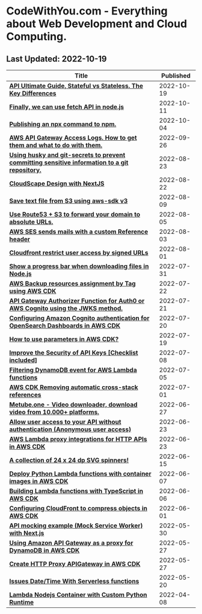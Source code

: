 # CodeWithYou.com - Everything about Web Development and Cloud Computing.
## Last Updated: 2022-10-19


Title | Published
--- | ---
[**API Ultimate Guide, Stateful vs Stateless. The Key Differences**](https://www.codewithyou.com/blog/api-stateful-vs-stateless)| 2022-10-19
[**Finally, we can use fetch API in node.js**](https://www.codewithyou.com/blog/finally-we-can-use-fetch-api-in-nodejs)| 2022-10-11
[**Publishing an npx command to npm.**](https://www.codewithyou.com/blog/publish-a-npx-command-)| 2022-10-04
[**AWS API Gateway Access Logs. How to get them and what to do with them.**](https://www.codewithyou.com/blog/aws-api-gateway-access-logs)| 2022-09-26
[**Using husky and git-secrets to prevent committing sensitive information to a git repository.**](https://www.codewithyou.com/blog/using-husky-and-gitsecrets-to-prevent-committing-passwords-and-other-sensitive-information-to-a-git-repository)| 2022-08-23
[**CloudScape Design with NextJS**](https://www.codewithyou.com/blog/cloudscape-design-with-nextjs)| 2022-08-22
[**Save text file from S3 using aws-sdk v3**](https://www.codewithyou.com/blog/save-file-from-s3-using-awssdk-v3)| 2022-08-09
[**Use Route53 + S3 to forward your domain to absolute URLs.**](https://www.codewithyou.com/blog/use-route53-s3-to-forward-your-domain-to-absolute-urls)| 2022-08-05
[**AWS SES sends mails with a custom Reference header**](https://www.codewithyou.com/blog/aws-ses-custom-email-header)| 2022-08-03
[**Cloudfront restrict user access by signed URLs**](https://www.codewithyou.com/blog/cloudfront-restrict-user-access-by-signed-urls)| 2022-08-01
[**Show a progress bar when downloading files in Node.js**](https://www.codewithyou.com/blog/show-a-progress-bar-when-downloading-files-in-nodejs)| 2022-07-31
[**AWS Backup resources assignment by Tag using AWS CDK**](https://www.codewithyou.com/blog/example-aws-backup-resources-assignment-by-tag)| 2022-07-22
[**API Gateway Authorizer Function for Auth0 or AWS Cognito using the JWKS method.**](https://www.codewithyou.com/blog/api-gateway-authorizer-function-for-auth0-or-aws-cognito-using-the-jwks-method)| 2022-07-21
[**Configuring Amazon Cognito authentication for OpenSearch Dashboards in AWS CDK**](https://www.codewithyou.com/blog/launch-amazon-elasticsearch-service-with-amazon-cognito-user-pools)| 2022-07-20
[**How to use parameters in AWS CDK?**](https://www.codewithyou.com/blog/how-to-use-parameters-in-aws-cdk)| 2022-07-19
[**Improve the Security of API Keys [Checklist included]**](https://www.codewithyou.com/blog/improve-the-security-of-api-keys)| 2022-07-08
[**Filtering DynamoDB event for AWS Lambda functions**](https://www.codewithyou.com/blog/filtering-dynamodb-event-for-aws-lambda-functions)| 2022-07-05
[**AWS CDK Removing automatic cross-stack references**](https://www.codewithyou.com/blog/aws-cdk-removing-automatic-crossstack-references)| 2022-07-01
[**Metube.one - Video downloader, download video from 10.000+ platforms.**](https://www.codewithyou.com/blog/metubeone-video-downloader-download-video-from-10000-flatforms)| 2022-06-27
[**Allow user access to your API without authentication (Anonymous user access)**](https://www.codewithyou.com/blog/aws-cognito-anonymous-user-access-api)| 2022-06-23
[**AWS Lambda proxy integrations for HTTP APIs in AWS CDK**](https://www.codewithyou.com/blog/aws-lambda-proxy-integrations-for-http-apis-in-aws-cdk)| 2022-06-23
[**A collection of 24 x 24 dp SVG spinners!**](https://www.codewithyou.com/blog/a-collection-of-24-x-24-dp-svg-spinners)| 2022-06-15
[**Deploy Python Lambda functions with container images in AWS CDK**](https://www.codewithyou.com/blog/deploy-python-lambda-functions-with-container-images-in-aws-cdk)| 2022-06-07
[**Building Lambda functions with TypeScript in AWS CDK**](https://www.codewithyou.com/blog/writing-typescript-lambda-in-aws-cdk)| 2022-06-06
[**Configuring CloudFront to compress objects in AWS CDK**](https://www.codewithyou.com/blog/configuring-cloudfront-to-compress-objects-in-aws-cdk)| 2022-06-01
[**API mocking example (Mock Service Worker) with Next.js**](https://www.codewithyou.com/blog/api-mocking-example-mock-service-worker)| 2022-05-30
[**Using Amazon API Gateway as a proxy for DynamoDB in AWS CDK**](https://www.codewithyou.com/blog/aws-cdk-using-amazon-api-gateway-as-a-proxy-for-dynamodb)| 2022-05-27
[**Create HTTP Proxy APIGateway in AWS CDK**](https://www.codewithyou.com/blog/http-proxy-apigateway)| 2022-05-27
[**Issues Date/Time With Serverless functions**](https://www.codewithyou.com/blog/issues-datetime-with-serverless-functions)| 2022-05-20
[**Lambda Nodejs Container with Custom Python Runtime**](https://www.codewithyou.com/blog/docker-lambda-node-with-python)| 2022-04-08